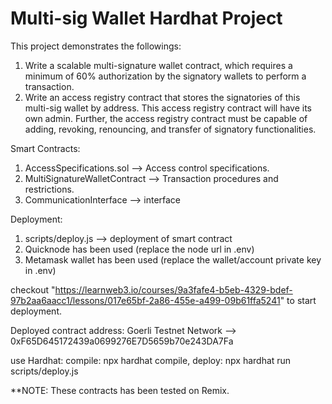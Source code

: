 # Multi-sig Wallet Hardhat Project

This project demonstrates the followings:
1. Write a scalable multi-signature wallet contract, which requires a minimum of 60% authorization by the signatory wallets to perform a transaction.
2. Write an access registry contract that stores the signatories of this multi-sig wallet by address. This access registry contract will have its own admin. Further, the access registry contract must be capable of adding, revoking, renouncing, and transfer of signatory functionalities.

Smart Contracts:
1. AccessSpecifications.sol --> Access control specifications.
2. MultiSignatureWalletContract --> Transaction procedures and restrictions.
3. CommunicationInterface --> interface

Deployment:
1. scripts/deploy.js --> deployment of smart contract
2. Quicknode has been used (replace the node url in .env)
3. Metamask wallet has been used (replace the wallet/account private key in .env)

checkout "https://learnweb3.io/courses/9a3fafe4-b5eb-4329-bdef-97b2aa6aacc1/lessons/017e65bf-2a86-455e-a499-09b61ffa5241" to start 
deployment.

Deployed contract address:
Goerli Testnet Network --> 0xF65D645172439a0699276E7D5659b70e243DA7Fa

use Hardhat:
compile: npx hardhat compile,
deploy: npx hardhat run scripts/deploy.js

**NOTE: These contracts has been tested on Remix.
